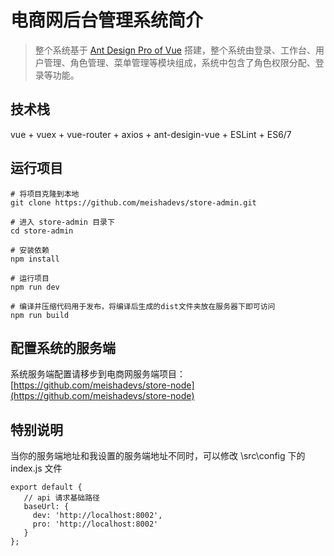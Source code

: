 # 电商网后台管理系统简介
> 整个系统基于 [Ant Design Pro of Vue](https://pro.antdv.com/) 搭建，整个系统由登录、工作台、用户管理、角色管理、菜单管理等模块组成，系统中包含了角色权限分配、登录等功能。

## 技术栈
vue + vuex + vue-router + axios + ant-desigin-vue + ESLint + ES6/7

## 运行项目

```
# 将项目克隆到本地
git clone https://github.com/meishadevs/store-admin.git

# 进入 store-admin 目录下
cd store-admin

# 安装依赖
npm install

# 运行项目
npm run dev

# 编译并压缩代码用于发布，将编译后生成的dist文件夹放在服务器下即可访问
npm run build
```

## 配置系统的服务端
系统服务端配置请移步到电商网服务端项目：[https://github.com/meishadevs/store-node](https://github.com/meishadevs/store-node)

## 特别说明
当你的服务端地址和我设置的服务端地址不同时，可以修改 \src\config 下的 index.js 文件

```
export default {
   // api 请求基础路径
   baseUrl: {
     dev: 'http://localhost:8002',
     pro: 'http://localhost:8002'
   }
};
```
